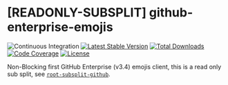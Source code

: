 # [READONLY-SUBSPLIT] github-enterprise-emojis


![Continuous Integration](https://github.com/php-api-clients/github-enterprise-emojis/workflows/Continuous%20Integration/badge.svg)
[![Latest Stable Version](https://poser.pugx.org/api-clients/github-enterprise-emojis/v/stable.png)](https://packagist.org/packages/api-clients/github-enterprise-emojis)
[![Total Downloads](https://poser.pugx.org/api-clients/github-enterprise-emojis/downloads.png)](https://packagist.org/packages/api-clients/github-enterprise-emojis)
[![Code Coverage](https://scrutinizer-ci.com/g/php-api-clients/github-enterprise-emojis/badges/coverage.png?b==)](https://scrutinizer-ci.com/g/php-api-clients/github-enterprise-emojis/?branch=)
[![License](https://poser.pugx.org/api-clients/github-enterprise-emojis/license.png)](https://packagist.org/packages/api-clients/github-enterprise-emojis)

Non-Blocking first GitHub Enterprise (v3.4) emojis client, this is a read only sub split, see [`root-subsplit-github`](https://github.com/php-api-clients/root-subsplit-github).
